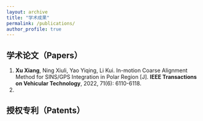 ```yaml
---
layout: archive
title: "学术成果"
permalink: /publications/
author_profile: true
---
```

## 学术论文（Papers）

1. **Xu Xiang**, Ning Xiuli, Yao Yiqing, Li Kui. In-motion Coarse Alignment Method for SINS/GPS Integration in Polar Region [J]. **IEEE Transactions on Vehicular Technology**, 2022, 71(6): 6110-6118.
2. 



## 授权专利（Patents）





